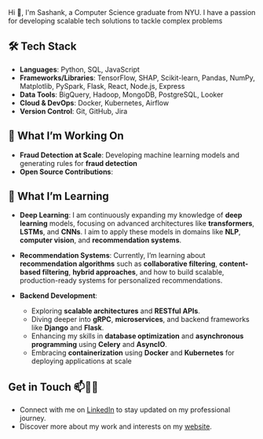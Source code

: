 <img src="https://komarev.com/ghpvc/?username=sashanksilwal" width="70" height="15" />

Hi 👋, I'm Sashank, a Computer Science graduate from NYU. I have a passion for developing scalable tech solutions to tackle complex problems

## 🛠️ Tech Stack

- **Languages**: Python, SQL, JavaScript
- **Frameworks/Libraries**: TensorFlow, SHAP, Scikit-learn, Pandas, NumPy, Matplotlib, PySpark, Flask, React, Node.js, Express
- **Data Tools**: BigQuery, Hadoop, MongoDB, PostgreSQL, Looker
- **Cloud & DevOps**: Docker, Kubernetes, Airflow
- **Version Control**: Git, GitHub, Jira

## 🚀 What I’m Working On

- **Fraud Detection at Scale**: Developing machine learning models and generating rules for **fraud detection** 
- **Open Source Contributions**: 

## 🌱 What I’m Learning
- **Deep Learning**: I am continuously expanding my knowledge of **deep learning** models, focusing on advanced architectures like **transformers**, **LSTMs**, and **CNNs**. I aim to apply these models in domains like **NLP**, **computer vision**, and **recommendation systems**.
  
- **Recommendation Systems**: Currently, I’m learning about **recommendation algorithms** such as **collaborative filtering**, **content-based filtering**, **hybrid approaches**, and how to build scalable, production-ready systems for personalized recommendations.
  
- **Backend Development**:
  - Exploring **scalable architectures** and **RESTful APIs**.
  - Diving deeper into **gRPC**, **microservices**, and backend frameworks like **Django** and **Flask**.
  - Enhancing my skills in **database optimization** and **asynchronous programming** using **Celery** and **AsyncIO**.
  - Embracing **containerization** using **Docker** and **Kubernetes** for deploying applications at scale​

## Get in Touch 📫👨‍💻
- Connect with me on [LinkedIn](https://www.linkedin.com/in/sashank-silwal-a3606a1a0/) to stay updated on my professional journey.
- Discover more about my work and interests on my [website](http://ssilwal.com.np).

